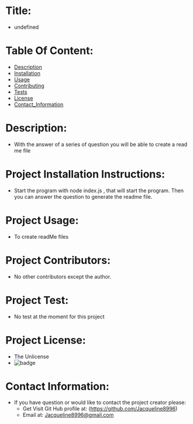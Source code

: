 
# Title:
*    undefined

# Table Of Content:
* [Description](#Description:)
* [Installation](#Project_Installation_Instructions:)
* [Usage](#Project_Usage:)
* [Contributing](#Project_Contributors:)
* [Tests](#Project_Test:)
* [License](#Project_license:)
* [Contact_Information](#Contact_Information:)

# Description:
* With the answer of a series of question you will be able to create a read me file

# Project Installation Instructions: 
* Start the program with node index.js , that will start the program. Then you can answer the question to generate the readme file.

# Project Usage:
* To create readMe files 

# Project Contributors:
* No other contributors except the author.

# Project Test:
* No test at the moment for this project

# Project License:
* The Unlicense
* ![badge](https://img.shields.io/static/v1?label=Project_License&message=The_Unlicense&color=teal)

# Contact Information:
* If you have question or would like to contact the project creator please:
    * Get Visit Git Hub profile at: (https://github.com/Jacqueline8996)
    * Email at: Jacqueline8996@gmail.com

        